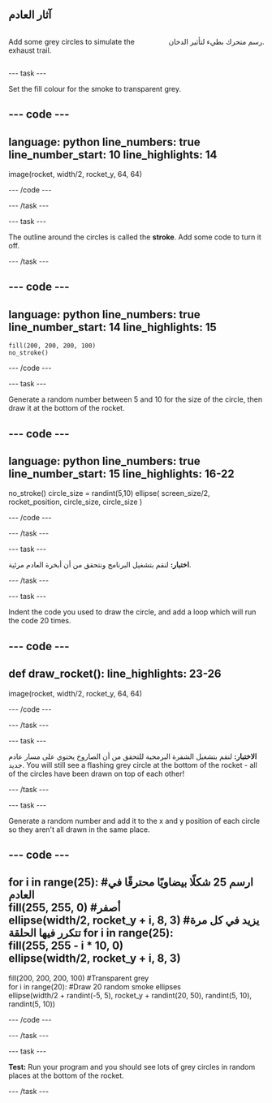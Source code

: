 ## آثار العادم

<div style="display: flex; flex-wrap: wrap">
<div style="flex-basis: 200px; flex-grow: 1; margin-right: 15px;">

Add some grey circles to simulate the exhaust trail. 
</div>
<div>

رسم متحرك بطيء لتأثير الدخان.
</div>
</div>

--- task ---

Set the fill colour for the smoke to transparent grey.

--- code ---
---
language: python line_numbers: true line_number_start: 10
line_highlights: 14
---

image(rocket, width/2, rocket_y, 64, 64)

--- /code ---

--- /task ---


--- task ---

The outline around the circles is called the **stroke**. Add some code to turn it off.


--- /task ---

--- code ---
---
language: python line_numbers: true line_number_start: 14
line_highlights: 15
---

    fill(200, 200, 200, 100) 
    no_stroke()


--- /code ---

--- task ---

Generate a random number between 5 and 10 for the size of the circle, then draw it at the bottom of the rocket.

--- code ---
---
language: python line_numbers: true line_number_start: 15
line_highlights: 16-22
---

no_stroke() circle_size = randint(5,10) ellipse( screen_size/2, rocket_position, circle_size, circle_size )

--- /code ---

--- /task ---

--- task ---

**اختبار:** لنقم بتشغيل البرنامج ونتحقق من أن أبخرة العادم مرئية.

--- /task ---

--- task ---

Indent the code you used to draw the circle, and add a loop which will run the code 20 times.

--- code ---
---
def draw_rocket():
line_highlights: 23-26
---

image(rocket, width/2, rocket_y, 64, 64)


--- /code ---

--- /task ---

--- task ---

**الاختبار:** لنقم بتشغيل الشفرة البرمجية للتحقق من أن الصاروخ يحتوي على مسار عادم جديد. You will still see a flashing grey circle at the bottom of the rocket - all of the circles have been drawn on top of each other!

--- /task ---

--- task ---

Generate a random number and add it to the x and y position of each circle so they aren't all drawn in the same place.


--- code ---
---
for i in range(25): #ارسم 25 شكلًا بيضاويًا محترقًا في العادم   
fill(255, 255, 0) #أصفر   
ellipse(width/2, rocket_y + i, 8, 3) #يزيد في كل مرة تتكرر فيها الحلقة
for i in range(25):  
fill(255, 255 - i * 10, 0)   
ellipse(width/2, rocket_y + i, 8, 3)
---

fill(200, 200, 200, 100) #Transparent grey   
for i in range(20): #Draw 20 random smoke ellipses    
ellipse(width/2 + randint(-5, 5), rocket_y + randint(20, 50), randint(5, 10), randint(5, 10))

--- /code ---

--- /task ---


--- task ---

**Test:** Run your program and you should see lots of grey circles in random places at the bottom of the rocket.

--- /task ---

